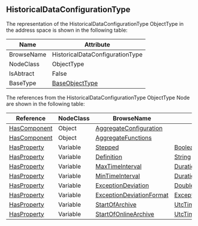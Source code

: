 <!-- objecttype -->
## HistoricalDataConfigurationType
  
The representation of the HistoricalDataConfigurationType ObjectType in the address space is shown in the following table:  

|Name|Attribute|
|---|---|
|BrowseName|HistoricalDataConfigurationType|
|NodeClass|ObjectType|
|IsAbtract|False|
|BaseType|[BaseObjectType](../../../Part5/ObjectTypes/BaseObjectType/readme.md)|

The references from the HistoricalDataConfigurationType ObjectType Node are shown in the following table:  

|Reference|NodeClass|BrowseName|DataType|TypeDefinition|ModellingRule|
|---|---|---|---|---|---|
|[HasComponent](../../../Part3/ReferenceTypes/HasComponent/readme.md)|Object|[AggregateConfiguration](#AggregateConfiguration)||[AggregateConfigurationType](../../Part13/ObjectTypes/AggregateConfigurationType/readme.md)|[Mandatory](../../Objects/Mandatory/readme.md)|
|[HasComponent](../../../Part3/ReferenceTypes/HasComponent/readme.md)|Object|[AggregateFunctions](#AggregateFunctions)||[FolderType](../../Part5/ObjectTypes/FolderType/readme.md)|[Optional](../../Objects/Optional/readme.md)|
|[HasProperty](../../../Part3/ReferenceTypes/HasProperty/readme.md)|Variable|[Stepped](#Stepped)|[Boolean](../../../Part3/DataTypes/Boolean/readme.md)|[PropertyType](../../Part5/VariableTypes/PropertyType/readme.md)|[Mandatory](../../Objects/Mandatory/readme.md)|
|[HasProperty](../../../Part3/ReferenceTypes/HasProperty/readme.md)|Variable|[Definition](#Definition)|[String](../../../Part3/DataTypes/String/readme.md)|[PropertyType](../../Part5/VariableTypes/PropertyType/readme.md)|[Optional](../../Objects/Optional/readme.md)|
|[HasProperty](../../../Part3/ReferenceTypes/HasProperty/readme.md)|Variable|[MaxTimeInterval](#MaxTimeInterval)|[Duration](../../../Part3/DataTypes/Duration/readme.md)|[PropertyType](../../Part5/VariableTypes/PropertyType/readme.md)|[Optional](../../Objects/Optional/readme.md)|
|[HasProperty](../../../Part3/ReferenceTypes/HasProperty/readme.md)|Variable|[MinTimeInterval](#MinTimeInterval)|[Duration](../../../Part3/DataTypes/Duration/readme.md)|[PropertyType](../../Part5/VariableTypes/PropertyType/readme.md)|[Optional](../../Objects/Optional/readme.md)|
|[HasProperty](../../../Part3/ReferenceTypes/HasProperty/readme.md)|Variable|[ExceptionDeviation](#ExceptionDeviation)|[Double](../../../Part3/DataTypes/Double/readme.md)|[PropertyType](../../Part5/VariableTypes/PropertyType/readme.md)|[Optional](../../Objects/Optional/readme.md)|
|[HasProperty](../../../Part3/ReferenceTypes/HasProperty/readme.md)|Variable|[ExceptionDeviationFormat](#ExceptionDeviationFormat)|[ExceptionDeviationFormat](../../../Part11/DataTypes/ExceptionDeviationFormat/readme.md)|[PropertyType](../../Part5/VariableTypes/PropertyType/readme.md)|[Optional](../../Objects/Optional/readme.md)|
|[HasProperty](../../../Part3/ReferenceTypes/HasProperty/readme.md)|Variable|[StartOfArchive](#StartOfArchive)|[UtcTime](../../../Part3/DataTypes/UtcTime/readme.md)|[PropertyType](../../Part5/VariableTypes/PropertyType/readme.md)|[Optional](../../Objects/Optional/readme.md)|
|[HasProperty](../../../Part3/ReferenceTypes/HasProperty/readme.md)|Variable|[StartOfOnlineArchive](#StartOfOnlineArchive)|[UtcTime](../../../Part3/DataTypes/UtcTime/readme.md)|[PropertyType](../../Part5/VariableTypes/PropertyType/readme.md)|[Optional](../../Objects/Optional/readme.md)|


